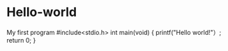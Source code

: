 # Hello-world
My first program
#include<stdio.h>
int main(void)
{
  printf("Hello world!"）;
  return 0;
 }
